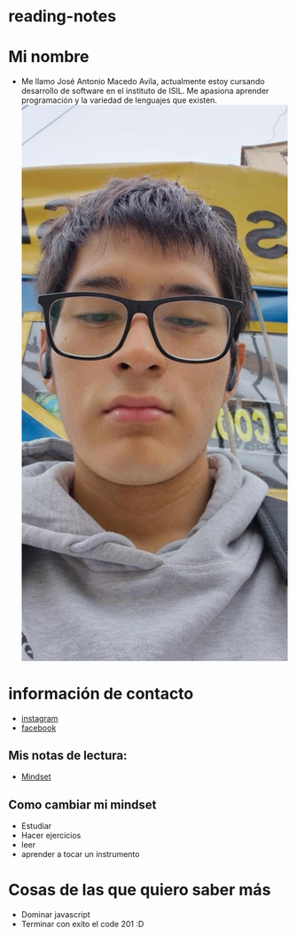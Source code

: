 # reading-notes
# Mi nombre
- Me llamo José Antonio Macedo Avila, actualmente estoy cursando desarrollo de software en el instituto de ISIL.
Me apasiona aprender programación y la variedad de lenguajes que existen.
![Fotodeperfil](./yo.jpeg)

# información de contacto

- [instagram](https://www.instagram.com/jose_macd0/)
- [facebook](https://www.facebook.com/Fresaturnip10/)
## Mis notas de lectura: 

- [Mindset](./mindset.md)

## Como cambiar mi mindset

- Estudiar
- Hacer ejercicios
- leer
- aprender a tocar un instrumento 

# Cosas de las que quiero saber más 

- Dominar javascript 
- Terminar con exito el code 201 :D
